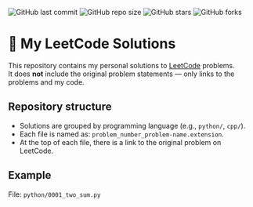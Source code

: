![GitHub last commit](https://img.shields.io/github/last-commit/your-username/leetcode-solutions?color=blue)
![GitHub repo size](https://img.shields.io/github/repo-size/your-username/leetcode-solutions?color=green)
![GitHub stars](https://img.shields.io/github/stars/your-username/leetcode-solutions?style=social)
![GitHub forks](https://img.shields.io/github/forks/your-username/leetcode-solutions?style=social)

# 🚀 My LeetCode Solutions

This repository contains my personal solutions to [LeetCode](https://leetcode.com/) problems.  
It does **not** include the original problem statements — only links to the problems and my code.

## Repository structure
- Solutions are grouped by programming language (e.g., `python/`, `cpp/`).
- Each file is named as: `problem_number_problem-name.extension`.
- At the top of each file, there is a link to the original problem on LeetCode.


## Example
File: `python/0001_two_sum.py`

